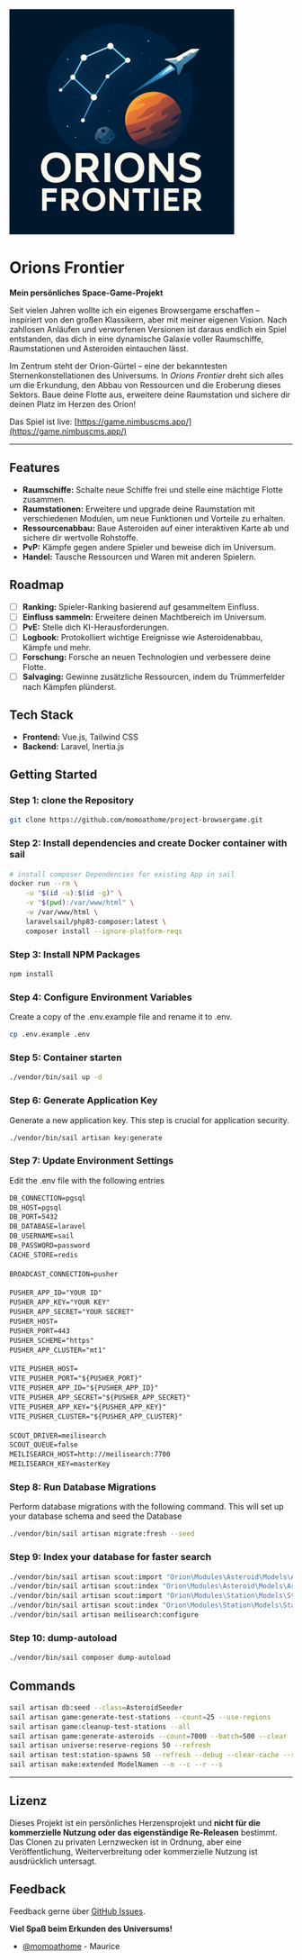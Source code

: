<img src="orions_frontier.png" alt="Orions Frontier" width="400">

# Orions Frontier

**Mein persönliches Space-Game-Projekt**

Seit vielen Jahren wollte ich ein eigenes Browsergame erschaffen – inspiriert von den großen Klassikern, aber mit meiner eigenen Vision. Nach zahllosen Anläufen und verworfenen Versionen ist daraus endlich ein Spiel entstanden, das dich in eine dynamische Galaxie voller Raumschiffe, Raumstationen und Asteroiden eintauchen lässt.

Im Zentrum steht der Orion-Gürtel – eine der bekanntesten Sternenkonstellationen des Universums. In *Orions Frontier* dreht sich alles um die Erkundung, den Abbau von Ressourcen und die Eroberung dieses Sektors. Baue deine Flotte aus, erweitere deine Raumstation und sichere dir deinen Platz im Herzen des Orion!

Das Spiel ist live: [https://game.nimbuscms.app/](https://game.nimbuscms.app/)

---

## Features

- **Raumschiffe:** Schalte neue Schiffe frei und stelle eine mächtige Flotte zusammen.
- **Raumstationen:** Erweitere und upgrade deine Raumstation mit verschiedenen Modulen, um neue Funktionen und Vorteile zu erhalten.
- **Ressourcenabbau:** Baue Asteroiden auf einer interaktiven Karte ab und sichere dir wertvolle Rohstoffe.
- **PvP:** Kämpfe gegen andere Spieler und beweise dich im Universum.
- **Handel:** Tausche Ressourcen und Waren mit anderen Spielern.

## Roadmap

- [ ] **Ranking:** Spieler-Ranking basierend auf gesammeltem Einfluss.
- [ ] **Einfluss sammeln:** Erweitere deinen Machtbereich im Universum.
- [ ] **PvE:** Stelle dich KI-Herausforderungen.
- [ ] **Logbook:** Protokolliert wichtige Ereignisse wie Asteroidenabbau, Kämpfe und mehr.
- [ ] **Forschung:** Forsche an neuen Technologien und verbessere deine Flotte.
- [ ] **Salvaging:** Gewinne zusätzliche Ressourcen, indem du Trümmerfelder nach Kämpfen plünderst.

## Tech Stack

- **Frontend:** Vue.js, Tailwind CSS
- **Backend:** Laravel, Inertia.js

## Getting Started

### Step 1: clone the Repository

``` bash
git clone https://github.com/momoathome/project-browsergame.git
```

### Step 2: Install dependencies and create Docker container with sail

``` bash
# install composer Dependencies for existing App in sail
docker run --rm \
    -u "$(id -u):$(id -g)" \
    -v "$(pwd):/var/www/html" \
    -w /var/www/html \
    laravelsail/php83-composer:latest \
    composer install --ignore-platform-reqs
```

### Step 3: Install NPM Packages

``` bash
npm install
```

### Step 4: Configure Environment Variables

Create a copy of the .env.example file and rename it to .env.

``` bash
cp .env.example .env
```

### Step 5: Container starten

``` bash
./vendor/bin/sail up -d
```

### Step 6: Generate Application Key

Generate a new application key. This step is crucial for application security.

``` bash
./vendor/bin/sail artisan key:generate   
```

### Step 7: Update Environment Settings

Edit the .env file with the following entries

``` md
DB_CONNECTION=pgsql
DB_HOST=pgsql
DB_PORT=5432
DB_DATABASE=laravel
DB_USERNAME=sail
DB_PASSWORD=password
CACHE_STORE=redis

BROADCAST_CONNECTION=pusher

PUSHER_APP_ID="YOUR ID"
PUSHER_APP_KEY="YOUR KEY"
PUSHER_APP_SECRET="YOUR SECRET"
PUSHER_HOST=
PUSHER_PORT=443
PUSHER_SCHEME="https"
PUSHER_APP_CLUSTER="mt1"

VITE_PUSHER_HOST=
VITE_PUSHER_PORT="${PUSHER_PORT}"
VITE_PUSHER_APP_ID="${PUSHER_APP_ID}"
VITE_PUSHER_APP_SECRET="${PUSHER_APP_SECRET}"
VITE_PUSHER_APP_KEY="${PUSHER_APP_KEY}"
VITE_PUSHER_CLUSTER="${PUSHER_APP_CLUSTER}"

SCOUT_DRIVER=meilisearch
SCOUT_QUEUE=false
MEILISEARCH_HOST=http://meilisearch:7700
MEILISEARCH_KEY=masterKey
```

### Step 8: Run Database Migrations

Perform database migrations with the following command. This will set up your database schema and seed the Database

``` bash
./vendor/bin/sail artisan migrate:fresh --seed
```

### Step 9: Index your database for faster search

``` bash
./vendor/bin/sail artisan scout:import "Orion\Modules\Asteroid\Models\Asteroid"
./vendor/bin/sail artisan scout:index "Orion\Modules\Asteroid\Models\Asteroid"
./vendor/bin/sail artisan scout:import "Orion\Modules\Station\Models\Station"
./vendor/bin/sail artisan scout:index "Orion\Modules\Station\Models\Station"
./vendor/bin/sail artisan meilisearch:configure
```

### Step 10: dump-autoload

``` bash
./vendor/bin/sail composer dump-autoload
```

## Commands

``` bash
sail artisan db:seed --class=AsteroidSeeder
sail artisan game:generate-test-stations --count=25 --use-regions
sail artisan game:cleanup-test-stations --all
sail artisan game:generate-asteroids --count=7000 --batch=500 --clear
sail artisan universe:reserve-regions 50 --refresh
sail artisan test:station-spawns 50 --refresh --debug --clear-cache --reserve-regions=0 --test-reserved --show-all
sail artisan make:extended ModelNamen --m --c --r --s
```

---

## Lizenz

Dieses Projekt ist ein persönliches Herzensprojekt und **nicht für die kommerzielle Nutzung oder das eigenständige Re-Releasen** bestimmt.  
Das Clonen zu privaten Lernzwecken ist in Ordnung, aber eine Veröffentlichung, Weiterverbreitung oder kommerzielle Nutzung ist ausdrücklich untersagt.

## Feedback

Feedback gerne über [GitHub Issues](https://github.com/momoathome/project-browsergame/issues).

**Viel Spaß beim Erkunden des Universums!**

- [@momoathome](https://github.com/momoathome) - Maurice
